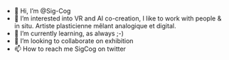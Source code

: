 - 👋 Hi, I’m @Sig-Cog
- 👀 I’m interested into VR and AI co-creation, I like to work with people & in situ. Artiste plasticienne mêlant analogique et digital.
- 🌱 I’m currently learning, as always ;-)
- 💞️ I’m looking to collaborate on exhibition
- 📫 How to reach me SigCog on twitter

<!---
Sig-Cog/Sig-Cog is a ✨ special ✨ repository because its `README.md` (this file) appears on your GitHub profile.
You can click the Preview link to take a look at your changes.
--->

